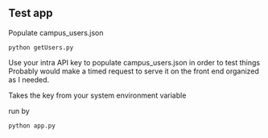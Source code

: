 ## Test app

Populate campus_users.json
```
python getUsers.py
```
Use your intra API key to populate campus_users.json in order to test things
Probably would make a timed request to serve it on the front end organized as I needed.

Takes the key from your system environment variable

run by 
```
python app.py
```
